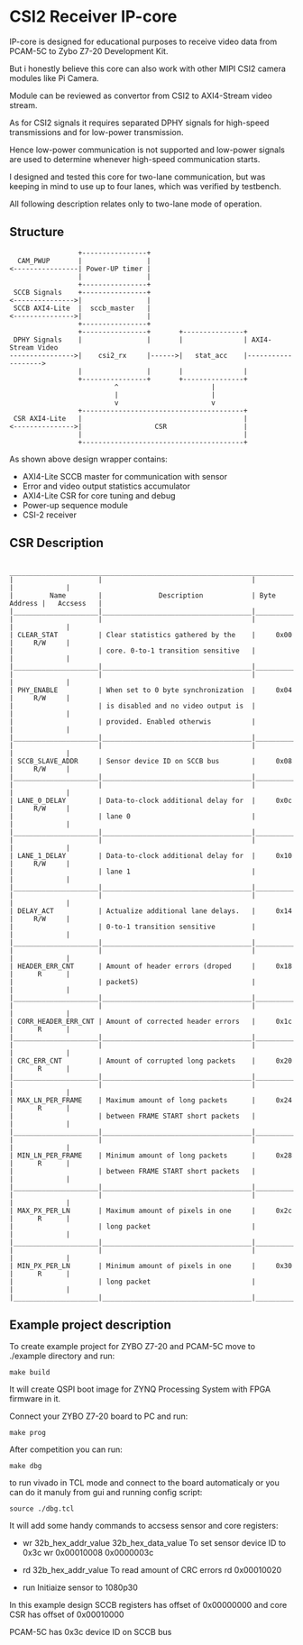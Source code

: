 CSI2 Receiver IP-core
=====================

IP-core is designed for educational purposes to receive video data from PCAM-5C to Zybo Z7-20 Development Kit.

But i honestly believe this core can also work with other MIPI CSI2 camera modules like Pi Camera.

Module can be reviewed as convertor from CSI2 to AXI4-Stream video stream.

As for CSI2 signals it requires separated DPHY signals for high-speed transmissions and for low-power transmission.

Hence low-power communication is not supported and low-power signals are used to determine whenever high-speed communication starts.

I designed and tested this core for two-lane communication, but was keeping in mind to use up to four lanes, which was verified by testbench.

All following description relates only to two-lane mode of operation.

Structure
---------

```text
                 +----------------+                                                    
  CAM_PWUP       |                |                                                    
<----------------| Power-UP timer |                                                    
                 |                |                                                    
                 +----------------+                                                    
 SCCB Signals    +----------------+                                                    
<--------------->|                |                                                    
 SCCB AXI4-Lite  |  sccb_master   |                                                    
<--------------->|                |                                                    
                 +----------------+                                                    
                 +----------------+       +---------------+                            
 DPHY Signals    |                |       |               | AXI4-Stream Video          
---------------->|    csi2_rx     |------>|   stat_acc    |------------------->        
                 |                |       |               |                            
                 +----------------+       +---------------+                            
                          ^                       |                                    
                          |                       |                                    
                          v                       v                                    
                 +----------------------------------------+                            
 CSR AXI4-Lite   |                                        |                            
<--------------->|                  CSR                   |                            
                 |                                        |                            
                 +----------------------------------------+      
```

As shown above design wrapper contains:

  * AXI4-Lite SCCB master for communication with sensor
  * Error and video output statistics accumulator
  * AXI4-Lite CSR for core tuning and debug
  * Power-up sequence module
  * CSI-2 receiver

CSR Description
---------------

```text
 ________________________________________________________________________________________
|                     |                                     |              |             |
|         Name        |              Description            | Byte Address |   Accsess   |
|_____________________|_____________________________________|______________|_____________|
|                     |                                     |              |             |
| CLEAR_STAT          | Clear statistics gathered by the    |     0x00     |     R/W     |
|                     | core. 0-to-1 transition sensitive   |              |             |
|_____________________|_____________________________________|______________|_____________|
|                     |                                     |              |             |
| PHY_ENABLE          | When set to 0 byte synchronization  |     0x04     |     R/W     |
|                     | is disabled and no video output is  |              |             |
|                     | provided. Enabled otherwis          |              |             |
|_____________________|_____________________________________|______________|_____________|
|                     |                                     |              |             |
| SCCB_SLAVE_ADDR     | Sensor device ID on SCCB bus        |     0x08     |     R/W     |
|_____________________|_____________________________________|______________|_____________|
|                     |                                     |              |             |
| LANE_0_DELAY        | Data-to-clock additional delay for  |     0x0c     |     R/W     |
|                     | lane 0                              |              |             |
|_____________________|_____________________________________|______________|_____________|
|                     |                                     |              |             |
| LANE_1_DELAY        | Data-to-clock additional delay for  |     0x10     |     R/W     |
|                     | lane 1                              |              |             |  
|_____________________|_____________________________________|______________|_____________|
|                     |                                     |              |             |
| DELAY_ACT           | Actualize additional lane delays.   |     0x14     |     R/W     |
|                     | 0-to-1 transition sensitive         |              |             |
|_____________________|_____________________________________|______________|_____________|
|                     |                                     |              |             |
| HEADER_ERR_CNT      | Amount of header errors (droped     |     0x18     |      R      |
|                     | packetS)                            |              |             |
|_____________________|_____________________________________|______________|_____________|
|                     |                                     |              |             |
| CORR_HEADER_ERR_CNT | Amount of corrected header errors   |     0x1c     |      R      |
|_____________________|_____________________________________|______________|_____________|
|                     |                                     |              |             |
| CRC_ERR_CNT         | Amount of corrupted long packets    |     0x20     |      R      |
|_____________________|_____________________________________|______________|_____________|
|                     |                                     |              |             |
| MAX_LN_PER_FRAME    | Maximum amount of long packets      |     0x24     |      R      |
|                     | between FRAME START short packets   |              |             |
|_____________________|_____________________________________|______________|_____________|
|                     |                                     |              |             |
| MIN_LN_PER_FRAME    | Minimum amount of long packets      |     0x28     |      R      |
|                     | between FRAME START short packets   |              |             |
|_____________________|_____________________________________|______________|_____________|
|                     |                                     |              |             |
| MAX_PX_PER_LN       | Maximum amount of pixels in one     |     0x2c     |      R      |
|                     | long packet                         |              |             |
|_____________________|_____________________________________|______________|_____________|
|                     |                                     |              |             |
| MIN_PX_PER_LN       | Minimum amount of pixels in one     |     0x30     |      R      |
|                     | long packet                         |              |             |
|_____________________|_____________________________________|______________|_____________|

```
Example project description
---------------------------

To create example project for ZYBO Z7-20 and PCAM-5C move to ./example directory and run:

    make build

It will create QSPI boot image for ZYNQ Processing System with FPGA firmware in it.

Connect your ZYBO Z7-20 board to PC and run:

    make prog

After competition you can run:

    make dbg

to run vivado in TCL mode and connect to the board automaticaly or you can do it manuly from gui and running
config script:

    source ./dbg.tcl

It will add some handy commands to accsess sensor and core registers:

  * wr 32b_hex_addr_value 32b_hex_data_value
    To set sensor device ID to 0x3c
    wr 0x00010008 0x0000003c

  * rd 32b_hex_addr_value
    To read amount of CRC errors
    rd 0x00010020

  * run
    Initiaize sensor to 1080p30

In this example design SCCB registers has offset of 0x00000000 and core CSR has offset of 0x00010000

PCAM-5C has 0x3c device ID on SCCB bus

